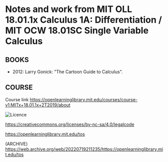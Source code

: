 # Notes and work from MIT OLL 18.01.1x Calculus 1A: Differentiation / MIT OCW 18.01SC Single Variable Calculus

## BOOKS
* 2012: Larry Gonick: "The Cartoon Guide to Calculus".

## COURSE
Course link https://openlearninglibrary.mit.edu/courses/course-v1:MITx+18.01.1x+2T2019/about

![Licence](https://user-images.githubusercontent.com/67705789/206935122-734d828a-85ba-49e9-965d-4b9688b20508.png)

https://creativecommons.org/licenses/by-nc-sa/4.0/legalcode

https://openlearninglibrary.mit.edu/tos

(ARCHIVE) https://web.archive.org/web/20220719211235/https://openlearninglibrary.mit.edu/tos
